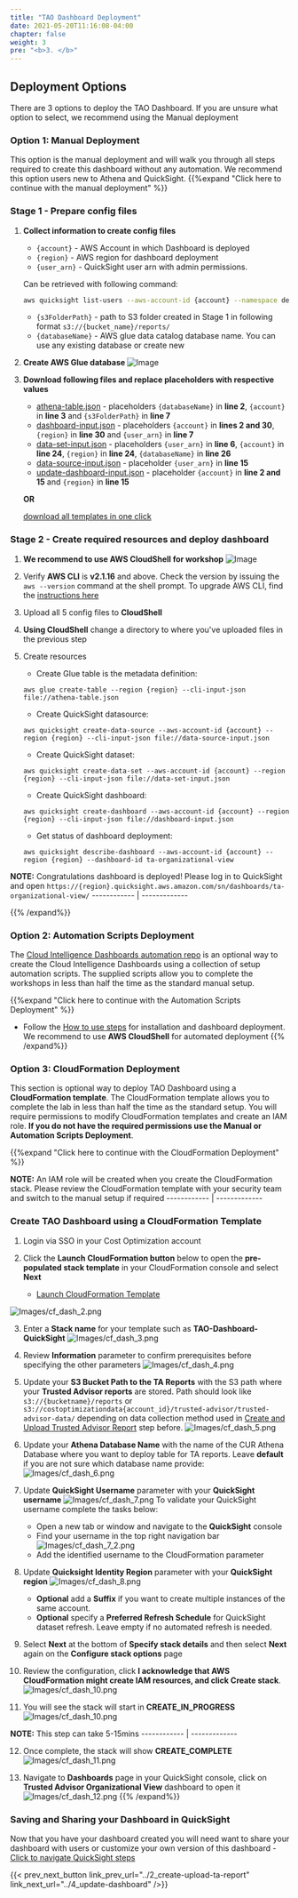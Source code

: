 ```yaml
---
title: "TAO Dashboard Deployment"
date: 2021-05-20T11:16:08-04:00
chapter: false
weight: 3
pre: "<b>3. </b>"
---
```


## Deployment Options
There are 3 options to deploy the TAO Dashboard. If you are unsure what option to select, we recommend using the Manual deployment


### Option 1: Manual Deployment
This option is the manual deployment and will walk you through all steps required to create this dashboard without any automation. We recommend this option users new to Athena and QuickSight. 
{{%expand "Click here to continue with the  manual deployment" %}}
### Stage 1 - Prepare config files

1. **Collect information to create config files**
    + `{account}` - AWS Account in which Dashboard is deployed
    + `{region}` - AWS region for dashboard deployment
    + `{user_arn}` - QuickSight user arn with admin permissions.
    
    Can be retrieved with following command:
    ```bash
    aws quicksight list-users --aws-account-id {account} --namespace default --region {region} --query 'UserList[*].Arn'
    ```
    + `{s3FolderPath}` - path to S3 folder created in Stage 1 in following format `s3://{bucket_name}/reports/`
    + `{databaseName}` - AWS glue data catalog database name. You can use any existing database or create new

1. **Create AWS Glue database**
    ![Image](/Cost/200_Cloud_Intelligence/Images/Glue_databaseName.png?classes=lab_picture_small)

1. **Download following files and replace placeholders with respective values**
    + [athena-table.json](/Cost/200_Cloud_Intelligence/templates/tao/athena-table.json) - placeholders `{databaseName}` in **line 2**, `{account}` in **line 3** and `{s3FolderPath}` in **line 7**
    + [dashboard-input.json](/Cost/200_Cloud_Intelligence/templates/tao/dashboard-input.json) - placeholders `{account}` in **lines 2 and 30**, `{region}` in **line 30** and `{user_arn}` in **line 7**
    + [data-set-input.json](/Cost/200_Cloud_Intelligence/templates/tao/data-set-input.json) - placeholders `{user_arn}` in **line 6**, `{account}` in **line 24**, `{region}` in **line 24**, `{databaseName}` in **line 26**
    + [data-source-input.json](/Cost/200_Cloud_Intelligence/templates/tao/data-source-input.json) - placeholder `{user_arn}` in **line 15**
    + [update-dashboard-input.json](/Cost/200_Cloud_Intelligence/templates/tao/update-dashboard-input.json) - placeholder `{account}` in **line 2 and 15** and `{region}` in **line 15**

    **OR**
    
    [download all templates in one click](/Cost/200_Cloud_Intelligence/templates/tao/templates.zip)

### Stage 2 - Create required resources and deploy dashboard

1. **We recommend to use AWS CloudShell for workshop**
    ![Image](/Cost/200_Cloud_Intelligence/Images/CloudShell.png?classes=lab_picture_small)

1. Verify **AWS CLI** is **v2.1.16** and above. Check the version by issuing the `aws --version` command at the shell prompt. To upgrade AWS CLI, find the [instructions here](https://docs.aws.amazon.com/cli/latest/userguide/install-cliv2.html)

1. Upload all 5 config files to **CloudShell**

1. **Using CloudShell** change a directory to where you've uploaded files in the previous step

1. Create resources
    + Create Glue table is the metadata definition:
    ```
    aws glue create-table --region {region} --cli-input-json file://athena-table.json
    ```

    + Create QuickSight datasource:
    ```
    aws quicksight create-data-source --aws-account-id {account} --region {region} --cli-input-json file://data-source-input.json
    ```

    + Create QuickSight dataset:
    ```
    aws quicksight create-data-set --aws-account-id {account} --region {region} --cli-input-json file://data-set-input.json
    ```

    + Create QuickSight dashboard:
    ```
    aws quicksight create-dashboard --aws-account-id {account} --region {region} --cli-input-json file://dashboard-input.json
    ```

    + Get status of dashboard deployment:
    ```
    aws quicksight describe-dashboard --aws-account-id {account} --region {region} --dashboard-id ta-organizational-view
    ```
**NOTE:** Congratulations dashboard is deployed! Please log in to QuickSight and open `https://{region}.quicksight.aws.amazon.com/sn/dashboards/ta-organizational-view/`
    ------------ | -------------	

{{% /expand%}}
### Option 2: Automation Scripts Deployment
The [Cloud Intelligence Dashboards automation repo](https://github.com/aws-samples/aws-cudos-framework-deployment) is an optional way to create the Cloud Intelligence Dashboards using a collection of setup automation scripts. The supplied scripts allow you to complete the workshops in less than half the time as the standard manual setup.

{{%expand "Click here to continue with the Automation Scripts Deployment" %}}

- Follow the [How to use steps](https://github.com/aws-samples/aws-cudos-framework-deployment#how-to-use) for installation and dashboard deployment. We recommend to use **AWS CloudShell** for automated deployment
{{% /expand%}}

### Option 3: CloudFormation Deployment
This section is optional way to deploy TAO Dashboard using a **CloudFormation template**. The CloudFormation template allows you to complete the lab in less than half the time as the standard setup. You will require permissions to modify CloudFormation templates and create an IAM role. **If you do not have the required permissions use the Manual or Automation Scripts Deployment**. 

{{%expand "Click here to continue with the CloudFormation Deployment" %}}

**NOTE:** An IAM role will be created when you create the CloudFormation stack. Please review the CloudFormation template with your security team and switch to the manual setup if required
    ------------ | -------------

### Create TAO Dashboard using a CloudFormation Template

1. Login via SSO in your Cost Optimization account

2. Click the **Launch CloudFormation button** below to open the **pre-populated stack template** in your CloudFormation console and select **Next**

	- [Launch CloudFormation Template](https://console.aws.amazon.com/cloudformation/home#/stacks/new?&templateURL=https://aws-well-architected-labs.s3.us-west-2.amazonaws.com/Cost/Labs/200-cloud-intelligence-dashboards/tao.cfn.yml)
	
![Images/cf_dash_2.png](/Cost/200_Cloud_Intelligence/Images/tao/cf_dash_2.png?classes=lab_picture_small)

3. Enter a **Stack name** for your template such as **TAO-Dashboard-QuickSight**
![Images/cf_dash_3.png](/Cost/200_Cloud_Intelligence/Images/tao/cf_dash_3.png?classes=lab_picture_small)

4. Review **Information** parameter to confirm prerequisites before specifying the other parameters
![Images/cf_dash_4.png](/Cost/200_Cloud_Intelligence/Images/tao/cf_dash_4.png?classes=lab_picture_small)

5. Update your **S3 Bucket Path to the TA Reports** with the S3 path where your **Trusted Advisor reports** are stored. Path should look like ``s3://{bucketname}/reports`` or ``s3://costoptimizationdata{account_id}/trusted-advisor/trusted-advisor-data/`` depending on data collection method used in [Create and Upload Trusted Advisor Report](https://wellarchitectedlabs.com/cost/200_labs/200_cloud_intelligence/trusted-advisor-dashboards/dashboards/2_create-upload-ta-report/) step before.
![Images/cf_dash_5.png](/Cost/200_Cloud_Intelligence/Images/tao/cf_dash_5.png?classes=lab_picture_small)


6. Update your **Athena Database Name** with the name of the CUR Athena Database where you want to deploy table for TA reports. Leave **default** if you are not sure which database name provide:
![Images/cf_dash_6.png](/Cost/200_Cloud_Intelligence/Images/tao/cf_dash_6.png?classes=lab_picture_small)

7. Update **QuickSight Username** parameter with your **QuickSight username** 
![Images/cf_dash_7.png](/Cost/200_Cloud_Intelligence/Images/tao/cf_dash_7.png?classes=lab_picture_small)
To validate your QuickSight username complete the tasks below:
	- Open a new tab or window and navigate to the **QuickSight** console
	- Find your username in the top right navigation bar
![Images/cf_dash_7_2.png](/Cost/200_Cloud_Intelligence/Images/tao/cf_dash_7_2.png?classes=lab_picture_small)
	- Add the identified username to the CloudFormation parameter
	
8. Update **Quicksight Identity Region** parameter with your **QuickSight region** 
![Images/cf_dash_8.png](/Cost/200_Cloud_Intelligence/Images/tao/cf_dash_8.png?classes=lab_picture_small)

	- **Optional** add a **Suffix** if you want to create multiple instances of the same account. 
    - **Optional** specify a **Preferred Refresh Schedule** for QuickSight dataset refresh. Leave empty if no automated refresh is needed.
9. Select **Next** at the bottom of **Specify stack details** and then select **Next** again on the **Configure stack options** page

10. Review the configuration, click **I acknowledge that AWS CloudFormation might create IAM resources, and click Create stack**.
![Images/cf_dash_10.png](/Cost/200_Cloud_Intelligence/Images/cf_dash_9.png?classes=lab_picture_small)

11. You will see the stack will start in **CREATE_IN_PROGRESS** 
![Images/cf_dash_10.png](/Cost/200_Cloud_Intelligence/Images/tao/cf_dash_10.png?classes=lab_picture_small)

**NOTE:** This step can take 5-15mins
    ------------ | -------------

12. Once complete, the stack will show **CREATE_COMPLETE**
![Images/cf_dash_11.png](/Cost/200_Cloud_Intelligence/Images/tao/cf_dash_11.png?classes=lab_picture_small)

13. Navigate to **Dashboards** page in your QuickSight console, click on **Trusted Advisor Organizational View** dashboard to open it
![Images/cf_dash_12.png](/Cost/200_Cloud_Intelligence/Images/tao/cf_dash_12.png?classes=lab_picture_small)
{{% /expand%}}



### Saving and Sharing your Dashboard in QuickSight 
Now that you have your dashboard created you will need want to share your dashboard with users or customize your own version of this dashboard
	- [Click to navigate QuickSight steps](https://wellarchitectedlabs.com/cost/200_labs/200_cloud_intelligence/quicksight/quicksight)

{{< prev_next_button link_prev_url="../2_create-upload-ta-report" link_next_url="../4_update-dashboard" />}}
